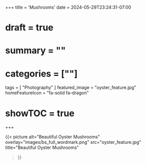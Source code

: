 +++
title = 'Mushrooms'
date = 2024-05-29T23:24:31-07:00
# draft = true
# summary = ""
# categories = [""]
tags = [
  "Photography"
]
featured_image = "oyster_feature.jpg"
homeFeatureIcon = "fa-solid fa-dragon"
# showTOC = true
+++

  {{< picture
    alt="Beautiful Oyster Mushrooms"
    overlay="images/bs_full_wordmark.png"
    src="oyster_feature.jpg"
    title="Beautiful Oyster Mushrooms"
  >}}

<!--more-->

